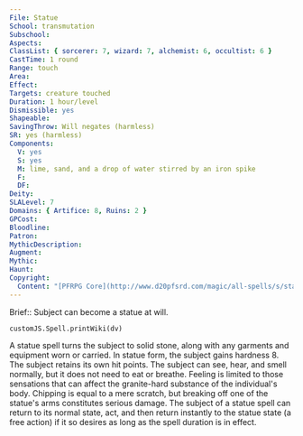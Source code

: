 ```yaml
---
File: Statue
School: transmutation
Subschool: 
Aspects: 
ClassList: { sorcerer: 7, wizard: 7, alchemist: 6, occultist: 6 }
CastTime: 1 round
Range: touch
Area: 
Effect: 
Targets: creature touched
Duration: 1 hour/level
Dismissible: yes
Shapeable: 
SavingThrow: Will negates (harmless)
SR: yes (harmless)
Components:
  V: yes
  S: yes
  M: lime, sand, and a drop of water stirred by an iron spike
  F: 
  DF: 
Deity: 
SLALevel: 7
Domains: { Artifice: 8, Ruins: 2 }
GPCost: 
Bloodline: 
Patron: 
MythicDescription: 
Augment: 
Mythic: 
Haunt: 
Copyright:
  Content: "[PFRPG Core](http://www.d20pfsrd.com/magic/all-spells/s/statue)"
---
```

Brief:: Subject can become a statue at will.

```dataviewjs
customJS.Spell.printWiki(dv)
```

A statue spell turns the subject to solid stone, along with any garments and equipment worn or carried. In statue form, the subject gains hardness 8. The subject retains its own hit points.  The subject can see, hear, and smell normally, but it does not need to eat or breathe. Feeling is limited to those sensations that can affect the granite-hard substance of the individual's body.  Chipping is equal to a mere scratch, but breaking off one of the statue's arms constitutes serious damage. The subject of a statue spell can return to its normal state, act, and then return instantly to the statue state (a free action) if it so desires as long as the spell duration is in effect.
